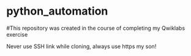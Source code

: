 # python_automation
#This repository was created in the course of completing my Qwiklabs exercise

Never use SSH link while cloning, always use https my son!
